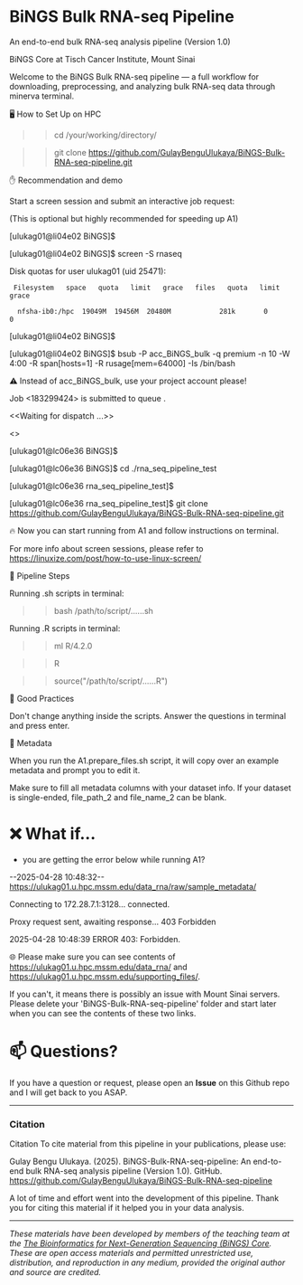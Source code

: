 # BiNGS Bulk RNA-seq Pipeline
An end-to-end bulk RNA-seq analysis pipeline (Version 1.0)

BiNGS Core	at Tisch Cancer Institute, Mount Sinai

Welcome to the BiNGS Bulk RNA-seq pipeline — a full workflow for downloading, preprocessing, and analyzing bulk RNA-seq data through minerva terminal.

🖥️ How to Set Up on HPC

>> cd /your/working/directory/

>> git clone https://github.com/GulayBenguUlukaya/BiNGS-Bulk-RNA-seq-pipeline.git

✋ Recommendation and demo

Start a screen session and submit an interactive job request:

(This is optional but highly recommended for speeding up A1)

[ulukag01@li04e02 BiNGS]$ 

[ulukag01@li04e02 BiNGS]$ screen -S rnaseq

Disk quotas for user ulukag01 (uid 25471): 

     Filesystem   space   quota   limit   grace   files   quota   limit   grace
     
      nfsha-ib0:/hpc  19049M  19456M  20480M            281k       0       0        
 
[ulukag01@li04e02 BiNGS]$ 

[ulukag01@li04e02 BiNGS]$ bsub -P acc_BiNGS_bulk -q premium -n 10 -W 4:00 -R span[hosts=1] -R rusage[mem=64000] -Is /bin/bash 

⚠️ Instead of acc_BiNGS_bulk, use your project account please!

Job <183299424> is submitted to queue <premium>.

<<Waiting for dispatch ...>>

<<Starting on lc06e36>>

[ulukag01@lc06e36 BiNGS]$ 

[ulukag01@lc06e36 BiNGS]$ cd ./rna_seq_pipeline_test

[ulukag01@lc06e36 rna_seq_pipeline_test]$ 

[ulukag01@lc06e36 rna_seq_pipeline_test]$ git clone https://github.com/GulayBenguUlukaya/BiNGS-Bulk-RNA-seq-pipeline.git

🔥 Now you can start running from A1 and follow instructions on terminal.

For more info about screen sessions, please refer to https://linuxize.com/post/how-to-use-linux-screen/ 


🔄 Pipeline Steps

Running .sh scripts in terminal:

>> bash /path/to/script/......sh
  
  
Running .R scripts in terminal:

>> ml R/4.2.0
  
>> R
  
>> source("/path/to/script/......R")
  

🧹 Good Practices

Don't change anything inside the scripts. Answer the questions in terminal and press enter.

🔖 Metadata

When you run the A1.prepare_files.sh script, it will copy over an example metadata and prompt you to edit it. 

Make sure to fill all metadata columns with your dataset info. If your dataset is single-ended, file_path_2 and file_name_2 can be blank.


# ❌ What if...
- you are getting the error below while running A1?
  
--2025-04-28 10:48:32--  https://ulukag01.u.hpc.mssm.edu/data_rna/raw/sample_metadata/
  
Connecting to 172.28.7.1:3128... connected.

Proxy request sent, awaiting response... 403 Forbidden

2025-04-28 10:48:39 ERROR 403: Forbidden.

🌐 Please make sure you can see contents of https://ulukag01.u.hpc.mssm.edu/data_rna/ and https://ulukag01.u.hpc.mssm.edu/supporting_files/.

If you can't, it means there is possibly an issue with Mount Sinai servers. Please delete your 'BiNGS-Bulk-RNA-seq-pipeline' folder and start later when you can see the contents of these two links.

# 📫 Questions?
If you have a question or request, please open an **Issue** on this Github repo and I will get back to you ASAP.

---

### Citation

Citation
To cite material from this pipeline in your publications, please use:

Gulay Bengu Ulukaya. (2025). BiNGS-Bulk-RNA-seq-pipeline: An end-to-end bulk RNA-seq analysis pipeline (Version 1.0). GitHub. https://github.com/GulayBenguUlukaya/BiNGS-Bulk-RNA-seq-pipeline

A lot of time and effort went into the development of this pipeline. Thank you for citing this material if it helped you in your data analysis.

---

*These materials have been developed by members of the teaching team at the [The Bioinformatics for Next-Generation Sequencing (BiNGS) Core](https://bings.mssm.edu/). These are open access materials and permitted unrestricted use, distribution, and reproduction in any medium, provided the original author and source are credited.*


